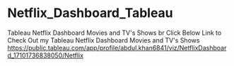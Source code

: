 # Netflix_Dashboard_Tableau
Tableau Netflix Dashboard Movies and TV's Shows br
Click Below Link to Check Out my Tableau Netflix Dashboard Movies and TV's Shows
https://public.tableau.com/app/profile/abdul.khan6841/viz/NetflixDashboard_17101736838050/Netflix
